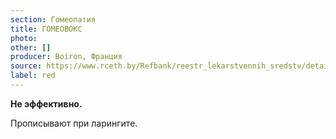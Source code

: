 ```yaml
---
section: Гомеопатия
title: ГОМЕОВОКС
photo:
other: []
producer: Boiron, Франция
source: https://www.rceth.by/Refbank/reestr_lekarstvennih_sredstv/details/5471_02_07_12_17
label: red
---
```


**Не эффективно.**

Прописывают при ларингите.
